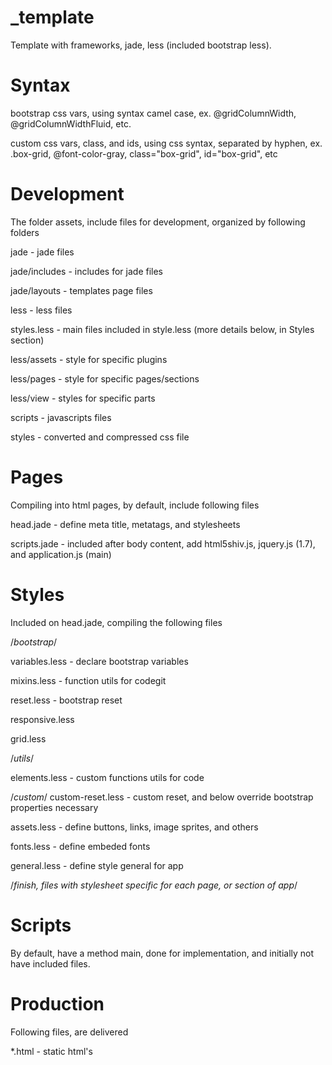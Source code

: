 _template
=========

Template with frameworks, jade, less (included bootstrap less).



Syntax
=========

bootstrap css vars, using syntax camel case, ex. @gridColumnWidth, @gridColumnWidthFluid, etc.

custom css vars, class, and ids, using css syntax, separated by hyphen, ex. .box-grid, @font-color-gray, class="box-grid", id="box-grid", etc



Development
=========
The folder assets, include files for development, organized by following folders

jade - jade files

jade/includes - includes for jade files

jade/layouts - templates page files

less - less files

styles.less - main files included in style.less (more details below, in Styles section)

less/assets - style for specific plugins

less/pages - style for specific pages/sections

less/view - styles for specific parts

scripts - javascripts files

styles - converted and compressed css file



Pages
=========
Compiling into html pages, by default, include following files

head.jade - define meta title, metatags, and stylesheets

scripts.jade - included after body content, add html5shiv.js, jquery.js (1.7), and application.js (main)




Styles
=========
Included on head.jade, compiling the following files

/*bootstrap*/

variables.less - declare bootstrap variables 

mixins.less - function utils for codegit

reset.less - bootstrap reset

responsive.less

grid.less


/*utils*/

elements.less - custom functions utils for code

/*custom*/
custom-reset.less - custom reset, and below override bootstrap properties necessary

assets.less - define buttons, links, image sprites, and others

fonts.less - define embeded fonts

general.less - define style general for app

/*finish, files with stylesheet specific for each page, or section of app*/




Scripts
=========
By default, have a method main, done for implementation, and initially not have included files.






Production
=========
Following files, are delivered

*.html - static html's